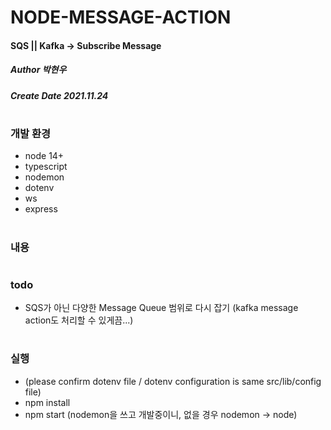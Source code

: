 # NODE-MESSAGE-ACTION
#### SQS || Kafka -> Subscribe Message
##### Author 박현우
##### Create Date 2021.11.24
#
### 개발 환경
* node 14+
* typescript
* nodemon
* dotenv
* ws
* express
#
### 내용
#
### todo
* SQS가 아닌 다양한 Message Queue 범위로 다시 잡기 (kafka message action도 처리할 수 있게끔...)
#
### 실행
* (please confirm dotenv file / dotenv configuration is same src/lib/config file)
* npm install
* npm start (nodemon을 쓰고 개발중이니, 없을 경우 nodemon -> node)

